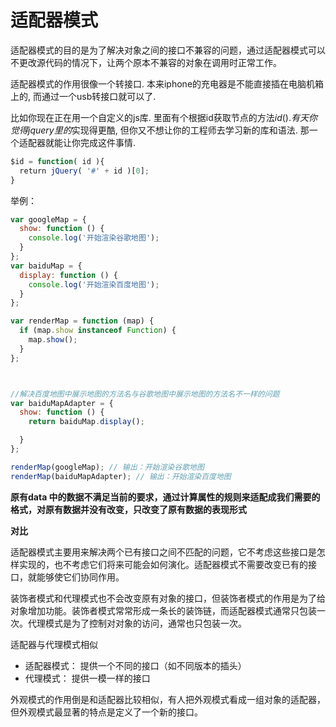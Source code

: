 # 适配器模式

适配器模式的目的是为了解决对象之间的接口不兼容的问题，通过适配器模式可以不更改源代码的情况下，让两个原本不兼容的对象在调用时正常工作。

适配器模式的作用很像一个转接口. 本来iphone的充电器是不能直接插在电脑机箱上的, 而通过一个usb转接口就可以了.

比如你现在正在用一个自定义的js库. 里面有个根据id获取节点的方法$id(). 有天你觉得jquery里的$实现得更酷, 但你又不想让你的工程师去学习新的库和语法. 那一个适配器就能让你完成这件事情.

```js
$id = function( id ){
  return jQuery( '#' + id )[0];
}
```

举例：

```js
var googleMap = {
  show: function () {
    console.log('开始渲染谷歌地图');
  }
};
var baiduMap = {
  display: function () {
    console.log('开始渲染百度地图');
  }
};

var renderMap = function (map) {
  if (map.show instanceof Function) {
    map.show();
  }
};



//解决百度地图中展示地图的方法名与谷歌地图中展示地图的方法名不一样的问题
var baiduMapAdapter = {
  show: function () {
    return baiduMap.display();

  }
};

renderMap(googleMap); // 输出：开始渲染谷歌地图
renderMap(baiduMapAdapter); // 输出：开始渲染百度地图
```

**原有data 中的数据不满足当前的要求，通过计算属性的规则来适配成我们需要的格式，对原有数据并没有改变，只改变了原有数据的表现形式**



**对比**

适配器模式主要用来解决两个已有接口之间不匹配的问题，它不考虑这些接口是怎样实现的，也不考虑它们将来可能会如何演化。适配器模式不需要改变已有的接口，就能够使它们协同作用。

装饰者模式和代理模式也不会改变原有对象的接口，但装饰者模式的作用是为了给对象增加功能。装饰者模式常常形成一条长的装饰链，而适配器模式通常只包装一次。代理模式是为了控制对对象的访问，通常也只包装一次。

适配器与代理模式相似

- 适配器模式： 提供一个不同的接口（如不同版本的插头）
- 代理模式： 提供一模一样的接口

外观模式的作用倒是和适配器比较相似，有人把外观模式看成一组对象的适配器，但外观模式最显著的特点是定义了一个新的接口。



